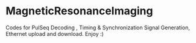 # MagneticResonanceImaging
Codes for PulSeq Decoding , Timing &amp; Synchronization Signal Generation, Ethernet upload and download. Enjoy :)
